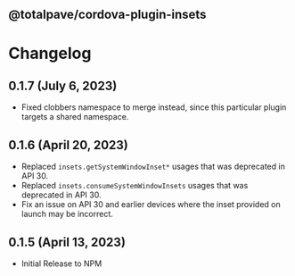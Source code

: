 
@totalpave/cordova-plugin-insets
--------------------------------

# Changelog

## 0.1.7 (July 6, 2023)
- Fixed clobbers namespace to merge instead, since this particular plugin targets a shared namespace.

## 0.1.6 (April 20, 2023)
-   Replaced `insets.getSystemWindowInset*` usages that was deprecated in API 30.
-   Replaced `insets.consumeSystemWindowInsets` usages that was deprecated in API 30.
-   Fix an issue on API 30 and earlier devices where the inset provided on launch may be incorrect.

## 0.1.5 (April 13, 2023)

-   Initial Release to NPM
